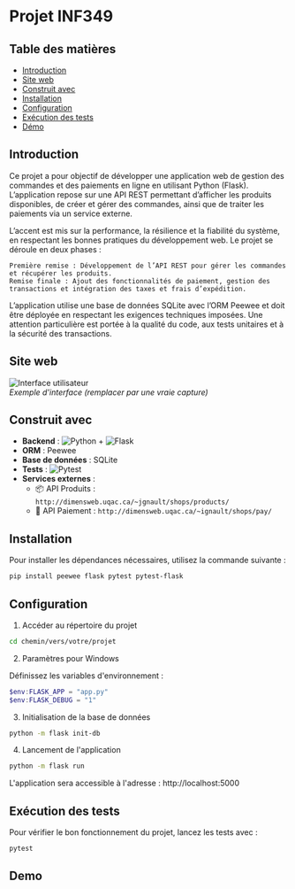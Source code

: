 # Projet INF349

## Table des matières
- [Introduction](#introduction)
- [Site web](#site-web)
- [Construit avec](#construit-avec)
- [Installation](#installation)
- [Configuration](#configuration)
- [Exécution des tests](#exécution-des-tests)
- [Démo](#démo)

## Introduction
Ce projet a pour objectif de développer une application web de gestion des commandes et des paiements en ligne en utilisant Python (Flask). L’application repose sur une API REST permettant d’afficher les produits disponibles, de créer et gérer des commandes, ainsi que de traiter les paiements via un service externe.

L’accent est mis sur la performance, la résilience et la fiabilité du système, en respectant les bonnes pratiques du développement web. Le projet se déroule en deux phases :

    Première remise : Développement de l’API REST pour gérer les commandes et récupérer les produits.
    Remise finale : Ajout des fonctionnalités de paiement, gestion des transactions et intégration des taxes et frais d’expédition.

L’application utilise une base de données SQLite avec l’ORM Peewee et doit être déployée en respectant les exigences techniques imposées. Une attention particulière est portée à la qualité du code, aux tests unitaires et à la sécurité des transactions.

## Site web

![Interface utilisateur](https://via.placeholder.com/800x400.png?text=Capture+d'écran+du+projet)  
*Exemple d'interface (remplacer par une vraie capture)*

## Construit avec
- **Backend** : ![Python] + ![Flask]
- **ORM** : Peewee
- **Base de données** : SQLite
- **Tests** : ![Pytest]
- **Services externes** :
  - 📦 API Produits : `http://dimensweb.uqac.ca/~jgnault/shops/products/`
  - 💸 API Paiement : `http://dimensweb.uqac.ca/~ignault/shops/pay/`


## Installation

Pour installer les dépendances nécessaires, utilisez la commande suivante :

```bash
pip install peewee flask pytest pytest-flask
```

## Configuration
1. Accéder au répertoire du projet

```bash
cd chemin/vers/votre/projet
```

2. Paramètres pour Windows

Définissez les variables d'environnement :

```powershell
$env:FLASK_APP = "app.py"
$env:FLASK_DEBUG = "1"
```

3. Initialisation de la base de données

```bash
python -m flask init-db
```

4. Lancement de l'application
```bash
python -m flask run
```

L'application sera accessible à l'adresse : http://localhost:5000

## Exécution des tests

Pour vérifier le bon fonctionnement du projet, lancez les tests avec :

```bash
pytest
```

## Demo





[Python]: https://img.shields.io/badge/Python-3776AB?logo=python&logoColor=fff
[Flask]: https://img.shields.io/badge/Flask-000?logo=flask&logoColor=fff
[Pytest]: https://img.shields.io/badge/Pytest-000?logo=pytest

